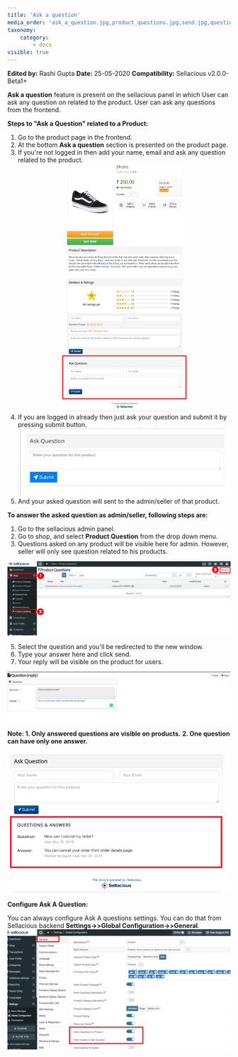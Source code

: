 ```yaml
---
title: 'Ask a question'
media_order: 'ask_a_question.jpg,product_questions.jpg,send.jpg,questions.png,answer.png,question`.png,Screen Shot 2020-05-25 at 12.37.33 PM.png,screenshot-localhost-2020.05.26-09_40_29.png'
taxonomy:
    category:
        - docs
visible: true
---
```


**Edited by:** Rashi Gupta
**Date:** 25-05-2020
**Compatibility:** Sellacious v2.0.0-Beta1+

**Ask a question** feature is present on the sellacious panel in which User can ask any question on related to the product. User can ask any questions from the frontend.

**Steps to "Ask a Question" related to a Product:**

1. Go to the product page in the frontend.
2. At the bottom **Ask a question** section is presented on the product page.
3. If you're not logged in then add your name, email and ask any question related to the product.  ![](ask_a_question.jpg)
4. If you are logged in already then just ask your question and submit it by pressing submit button.
![](Screen%20Shot%202020-05-25%20at%2012.37.33%20PM.png)
5. And your asked question will sent to the admin/seller of that product.

**To answer the asked question as admin/seller, following steps are:**

1. Go to the sellacious admin panel.
2. Go to shop, and select **Product Question** from the drop down menu.
3. Questions asked on any product will be visible here for admin. However, seller will only see question related to his products.

![](product_questions.jpg)

5. Select the question and you'll be redirected to the new window.
6. Type your answer here and click send.
7. Your reply will be visible on the product for users.

![](questions.png)

**Note: 1. Only answered questions are visible on products.**
**2. One question can have only one answer.**

![](answer.png)

**Configure Ask A Question:**

You can always configure Ask A questions settings.
You can do that from Sellacious backend **Settings->>Global Configuration->>General**.
![](screenshot-localhost-2020.05.26-09_40_29.png)

